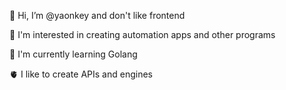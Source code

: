 👋 Hi, I’m @yaonkey and don't like frontend

👀 I'm interested in creating automation apps and other programs

🌱 I'm currently learning Golang

🫀 I like to create APIs and engines

<!---
yaonkey/yaonkey is a ✨ special ✨ repository because its `README.md` (this file) appears on your GitHub profile.
You can click the Preview link to take a look at your changes.
--->
